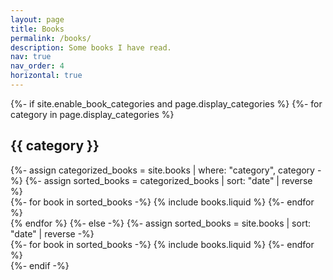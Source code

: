 ```yaml
---
layout: page
title: Books
permalink: /books/
description: Some books I have read.
nav: true
nav_order: 4
horizontal: true
---
```

<!-- pages/books.md -->
<div class="books">
{%- if site.enable_book_categories and page.display_categories %}
  <!-- Display categorized projects -->
  {%- for category in page.display_categories %}
  <h2 class="category">{{ category }}</h2>
  {%- assign categorized_books = site.books | where: "category", category -%}
  {%- assign sorted_books = categorized_books | sort: "date" | reverse %}
  <!-- Generate cards for each project -->
  <div class="grid">
    {%- for book in sorted_books -%}
      {% include books.liquid %}
    {%- endfor %}
  </div>
  {% endfor %}
{%- else -%}
<!-- Display projects without categories -->
  {%- assign sorted_books = site.books | sort: "date" | reverse -%}
  <!-- Generate cards for each project -->
  <div class="grid">
    {%- for book in sorted_books -%}
      {% include books.liquid %}
    {%- endfor %}
  </div>
{%- endif -%}
</div>